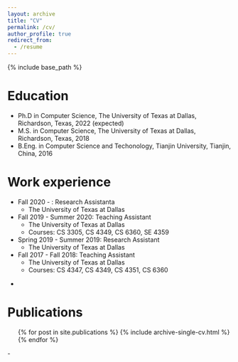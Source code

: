 ```yaml
---
layout: archive
title: "CV"
permalink: /cv/
author_profile: true
redirect_from:
  - /resume
---
```


{% include base_path %}

Education
======
* Ph.D in Computer Science, The University of Texas at Dallas, Richardson, Texas, 2022 (expected)
* M.S. in Computer Science, The University of Texas at Dallas, Richardson, Texas, 2018
* B.Eng. in Computer Science and Techonology, Tianjin University, Tianjin, China, 2016

Work experience
======
* Fall 2020 - : Research Assistanta
  * The University of Texas at Dallas
* Fall 2019 - Summer 2020: Teaching Assistant
  * The University of Texas at Dallas
  * Courses: CS 3305, CS 4349, CS 6360, SE 4359
* Spring 2019 - Summer 2019: Research Assistant
  * The University of Texas at Dallas
* Fall 2017 - Fall 2018: Teaching Assistant
  * The University of Texas at Dallas
  * Courses: CS 4347, CS 4349, CS 4351, CS 6360

-
Publications
======
  <ul>{% for post in site.publications %}
    {% include archive-single-cv.html %}
  {% endfor %}</ul>
-
<!---
Talks
======
  <ul>{% for post in site.talks %}
    {% include archive-single-talk-cv.html %}
  {% endfor %}</ul>
---> 
<!--- 
Teaching
======
  <ul>{% for post in site.teaching %}
    {% include archive-single-cv.html %}
  {% endfor %}</ul>
--->
<!---
Service and leadership
======
* 
--->
